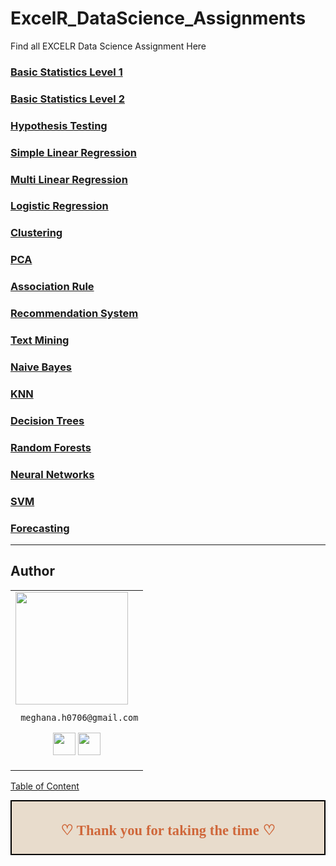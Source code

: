 # ExcelR_DataScience_Assignments
Find all EXCELR Data Science Assignment Here

### [Basic Statistics Level 1](https://github.com/MeghanaH0706/ExcelR_DataScience_Assignments/tree/main/Basic%20Statistics_Level%201)

### [Basic Statistics Level 2](https://github.com/MeghanaH0706/ExcelR_DataScience_Assignments/tree/main/Basic%20Statistics_Level%202)

### [Hypothesis Testing](https://github.com/MeghanaH0706/ExcelR_DataScience_Assignments/tree/main/Hypothesis%20Testing)

### [Simple Linear Regression](https://github.com/MeghanaH0706/ExcelR_DataScience_Assignments/tree/main/Simple%20Linear%20Regression)

### [Multi Linear Regression](https://github.com/MeghanaH0706/ExcelR_DataScience_Assignments/tree/main/Multi%20Linear%20Regression)

### [Logistic Regression](https://github.com/MeghanaH0706/ExcelR_DataScience_Assignments/tree/main/Logistic%20Regression)

### [Clustering](https://github.com/MeghanaH0706/ExcelR_DataScience_Assignments/tree/main/Clustering)

### [PCA](https://github.com/MeghanaH0706/ExcelR_DataScience_Assignments/tree/main/PCA)

### [Association Rule](https://github.com/MeghanaH0706/ExcelR_DataScience_Assignments/tree/main/Association%20Rules)

### [Recommendation System](https://github.com/MeghanaH0706/ExcelR_DataScience_Assignments/tree/main/Recommendation%20System)

### [Text Mining](https://github.com/MeghanaH0706/ExcelR_DataScience_Assignments/tree/main/Text%20mining)

### [Naive Bayes](https://github.com/MeghanaH0706/ExcelR_DataScience_Assignments/tree/main/Naive%20Bayes)

### [KNN](https://github.com/MeghanaH0706/ExcelR_DataScience_Assignments/tree/main/KNN)

### [Decision Trees](https://github.com/MeghanaH0706/ExcelR_DataScience_Assignments/tree/main/Decision%20Trees)

### [Random Forests](https://github.com/MeghanaH0706/ExcelR_DataScience_Assignments/tree/main/Random%20Forests)

### [Neural Networks](https://github.com/MeghanaH0706/ExcelR_DataScience_Assignments/tree/main/Neural%20Networks)

### [SVM](https://github.com/MeghanaH0706/ExcelR_DataScience_Assignments/tree/main/Support%20Vector%20Machines)

### [Forecasting](https://github.com/MeghanaH0706/ExcelR_DataScience_Assignments/tree/main/Forecasting)

___

## Author

<table>
<tr>
<td>
     <img src="https://avatars.githubusercontent.com/u/121274896?s=96&v=4" width="180"/>

     meghana.h0706@gmail.com

<p align="center">
<a href = "https://github.com/MeghanaH0706"><img src = "http://www.iconninja.com/files/241/825/211/round-collaboration-social-github-code-circle-network-icon.svg" width="36" height = "36"/></a>
<a href = "https://www.linkedin.com/in/meghana-h-481697254//"><img src = "http://www.iconninja.com/files/863/607/751/network-linkedin-social-connection-circular-circle-media-icon.svg" width="36" height="36"/></a>
</p>
</td>
</tr> 
  </table>

[Table of Content](#0.1)

<div style="display:fill;
            border-radius: false;
            border-style: solid;
            border-color:#000000;
            border-style: false;
            border-width: 2px;
            color:#CF673A;
            font-size:15px;
            font-family: Georgia;
            background-color:#E8DCCC;
            text-align:center;
            letter-spacing:0.1px;
            padding: 0.1em;">

**<h2>♡ Thank you for taking the time ♡**
